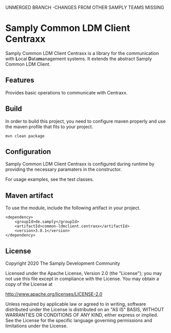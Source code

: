UNMERGED BRANCH -CHANGES FROM OTHER SAMPLY TEAMS MISSING

# Samply Common LDM Client Centraxx

Samply Common LDM Client Centraxx is a library for the communication with **L**ocal **D**ata**m**anagement systems.
It extends the abstract Samply Common LDM Client.

## Features

Provides basic operations to communicate with Centraxx.

## Build

In order to build this project, you need to configure maven properly and use the maven profile that
fits to your project.

``` 
mvn clean package
```

## Configuration

Samply Common LDM Client Centraxx is configured during runtime by providing the necessary paramaters in the constructor.

For usage examples, see the test classes.

## Maven artifact

To use the module, include the following artifact in your project.

``` 
<dependency>
    <groupId>de.samply</groupId>
    <artifactId>common-ldmclient.centraxx</artifactId>
    <version>3.0.1</version>
</dependency>
``` 

 ## License
        
 Copyright 2020 The Samply Development Community
        
 Licensed under the Apache License, Version 2.0 (the "License"); you may not use this file except in compliance with the License. You may obtain a copy of the License at
        
 http://www.apache.org/licenses/LICENSE-2.0
        
 Unless required by applicable law or agreed to in writing, software distributed under the License is distributed on an "AS IS" BASIS, WITHOUT WARRANTIES OR CONDITIONS OF ANY KIND, either express or implied. See the License for the specific language governing permissions and limitations under the License.
 

